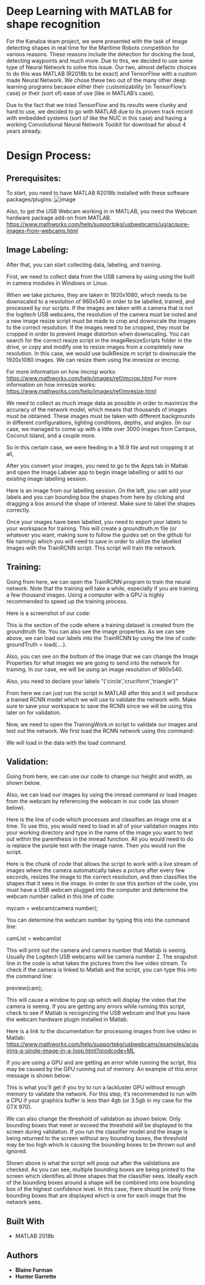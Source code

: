 # Deep Learning with MATLAB for shape recognition

For the Kanaloa team project, we were presented with the task of image detecting shapes in real time for the Maritime Robotx competition for various reasons. These reasons include the detection for docking the boat, detecting waypoints and much more. Due to this, we decided to use some type of Neural Network to solve this issue. Our two, almost defacto choices to do this was MATLAB (R2018b to be exact) and TensorFlow with a custom made Neural Network. We chose these two out of the many other deep learning programs because either their customizability (in TensorFlow’s case) or their (sort of) ease of use (like in MATLAB’s case).

Due to the fact that we tried TensorFlow and its results were clunky and hard to use, we decided to go with MATLAB due to its proven track record with embedded systems (sort of like the NUC in this case) and having a working Convolutional Neural Network Toolkit for download for about 4 years already.

# Design Process:
## Prerequisites:
To start, you need to have MATLAB R2018b installed with these software packages/plugins:
![image](https://drive.google.com/file/d/1pAN9HlcGDwSl51Yc6nFHeShjdoYBohmc/view?usp=sharing)

Also, to get the USB Webcam working in in MATLAB, you need the Webcam hardware package add-on from MATLAB.
https://www.mathworks.com/help/supportpkg/usbwebcams/ug/acquire-images-from-webcams.html

## Image Labeling:
After that, you can start collecting data, labeling, and training.

First, we need to collect data from the USB camera by using using the built in camera modules in Windows or Linux.

When we take pictures, they are taken in 1920x1080, which needs to be downscaled to a resolution of 960x540 in order to be labelled, trained, and processed by our scripts.
If the images are taken with a camera that is not the logitech USB webcams, the resolution of the camera must be noted and a new image resize script must be made to crop and downscale the images to the correct resolution.  If the images need to be cropped, they must be cropped in order to prevent image distortion when downscaling.  You can search for the correct resize script in the imageResizeScripts folder in the drive, or copy and modify one to resize images from a completely new resolution.  In this case, we would use bulkResize.m script to downscale the 1920x1080 images.  We can resize them using the imresize or imcrop.

For more information on how imcrop works:
https://www.mathworks.com/help/images/ref/imcrop.html
For more information on how imresize works:
https://www.mathworks.com/help/images/ref/imresize.html

We need to collect as much image data as possible in order to maximize the accuracy of the network model, which means that thousands of images must be obtained.  These images must be taken with different backgrounds in different configurations, lighting conditions, depths, and angles. (In our case, we managed to come up with a little over 3000 images from Campus, Coconut Island, and a couple more. 

So in this certain case, we were feeding in a 16:9 file and not cropping it at all, 

After you convert your images, you need to go to the Apps tab in Matlab and open the Image Labeler app to begin image labelling or add to our existing image labelling session.

Here is an image from our labelling session.
On the left, you can add your labels and you can bounding box the shapes from here by clicking and dragging a box around the shape of interest.  Make sure to label the shapes correctly. 

Once your images have been labelled, you need to export your labels to your workspace for training.  This will create a groundtruth.m file (or whatever you want, making sure to follow the guides set on the github for file naming) which you will need to save in order to utilize the labelled images with the TrainRCNN script.  This script will train the network.

## Training:

Going from here, we can open the TrainRCNN program to train the neural network.  Note that the training will take a while, especially if you are training a few thousand images.  Using a computer with a GPU is highly recommended to speed up the training process.

Here is a screenshot of our code:


This is the section of the code where a training dataset is created from the groundtruth file.  You can also see the image properties.
As we can see above, we can load our labels into the TrainRCNN by using the line of code: groundTruth = load(....).

Also, you can see on the bottom of the image that we can change the Image Properties for what images we are going to send into the network for training.  In our case, we will be using an image resolution of 960x540.

Also, you need to declare your labels “{'circle','cruciform','triangle'}”

From here we can just run the script in MATLAB after this and it will produce a trained RCNN model which we will use to validate the network with. Make sure to save your workspace to save the RCNN since we will be using this later on for validation.

Now, we need to open the TrainingWork.m script to validate our images and test out the network. We first load the RCNN network using this command:

We will load in the data with the load command.


## Validation:

Going from here, we can use our code to change our height and width, as shown below.

Also, we can load our images by using the imread command or load images from the webcam by referencing the webcam in our code (as shown below).

Here is the line of code which processes and classifies an image one at a time.  To use this, you would need to load in all of your validation images into your working directory and type in the name of the image you want to test out within the parenthesis in the imread function.  All you would need to do is replace the purple text with the image name.  Then you would run the script.

Here is the chunk of code that allows the script to work with a live stream of images where the camera automatically takes a picture after every few seconds, resizes the image to the correct resolution, and then classifies the shapes that it sees in the image.  In order to use this portion of the code, you must have a USB webcam plugged into the computer and determine the webcam number called in this line of code:

mycam = webcam(camera number);

You can determine the webcam number by typing this into the command line:

camList = webcamlist

This will print out the camera and camera number that Matlab is seeing.  Usually the Logitech USB webcams will be camera number 2.  The snapshot line in the code is what takes the pictures from the live video stream.  To check if the camera is linked to Matlab and the script, you can type this into the command line:

preview(cam);

This will cause a window to pop up which will display the video that the camera is seeing.  If you are getting any errors while running this script, check to see if Matlab is recognizing the USB webcam and that you have the webcam hardware plugin installed in Matlab.

Here is a link to the documentation for processing images from live video in Matlab:
https://www.mathworks.com/help/supportpkg/usbwebcams/examples/acquiring-a-single-image-in-a-loop.html?prodcode=ML

If you are using a GPU and are getting an error while running the script, this may be caused by the GPU running out of memory.  An example of this error message is shown below:



This is what you’ll get if you try to run a lackluster GPU without enough memory to validate the network. For this step, it’s recommended to run with a CPU if your graphics buffer is less than 4gb (or 3.5gb in my case for the GTX 970).

We can also change the threshold of validation as shown below.  Only bounding boxes that meet or exceed the threshold will be displayed to the screen during validation.  If you run the classifier model and the image is being returned to the screen without any bounding boxes, the threshold may be too high which is causing the bounding boxes to be thrown out and ignored.


Shown above is what the script will poop out after the validations are checked.  As you can see, multiple bounding boxes are being printed to the screen which identifies all three shapes that the classifier sees.  Ideally each of the bounding boxes around a shape will be combined into one bounding box of the highest confidence level.  In this case, there should be only three bounding boxes that are displayed which is one for each image that the network sees.


## Built With

* MATLAB 2018b


## Authors

* **Blaine Furman** 
* **Hunter Garrette** 

